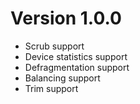 Version 1.0.0
=============

* Scrub support
* Device statistics support
* Defragmentation support
* Balancing support
* Trim support
